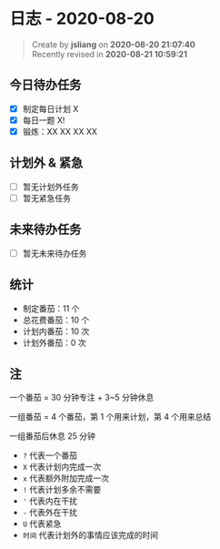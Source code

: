 日志 - 2020-08-20
===

> Create by **jsliang** on **2020-08-20 21:07:40**  
> Recently revised in **2020-08-21 10:59:21**

## 今日待办任务

* [x] 制定每日计划 X
* [x] 每日一题 X!
* [x] 锻炼：XX XX XX XX

## 计划外 & 紧急

* [ ] 暂无计划外任务
* [ ] 暂无紧急任务

## 未来待办任务

* [ ] 暂无未来待办任务

## 统计

* 制定番茄：11 个
* 总花费番茄：10 个
* 计划内番茄：10 次
* 计划外番茄：0 次

## 注

一个番茄 = 30 分钟专注 + 3~5 分钟休息

一组番茄 = 4 个番茄，第 1 个用来计划，第 4 个用来总结

一组番茄后休息 25 分钟

* `?` 代表一个番茄
* `X` 代表计划内完成一次
* `x` 代表额外附加完成一次
* `!` 代表计划多余不需要
* `'` 代表内在干扰
* `-` 代表外在干扰
* `U` 代表紧急
* `时间` 代表计划外的事情应该完成的时间
